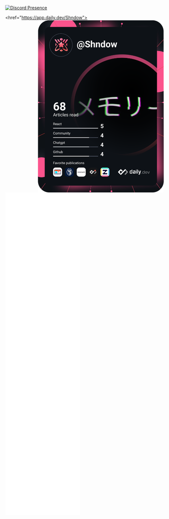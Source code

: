 [![Discord Presence](https://lanyard-profile-readme.vercel.app/api/384432675697721344?theme=dark&bg=434c5e&animated=true&hideDiscrim=true&borderRadius=30px&idleMessage=being%20boring)](https://discord.com/users/384432675697721344)

<href="https://app.daily.dev/Shndow"><img align="right" src="https://github.com/shndowbots/shndowbots/blob/main/devcard.svg" width="400" alt="Shndow's Dev Card"/></a>

![Metrics](https://github.com/shndowbots/shndowbots/blob/main/github-metrics.svg)
